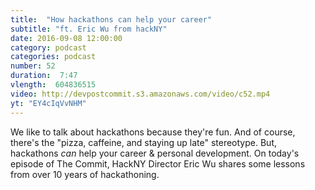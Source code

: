 ```yaml
---
title:  "How hackathons can help your career"
subtitle: "ft. Eric Wu from hackNY"
date: 2016-09-08 12:00:00
category: podcast
categories: podcast
number: 52
duration:  7:47
vlength:  604836515
video: http://devpostcommit.s3.amazonaws.com/video/c52.mp4
yt: "EY4cIqVvNHM"
---
```


We like to talk about hackathons because they're fun. And of course, there's the "pizza, caffeine, and staying up late" stereotype. But, hackathons _can_ help your career & personal development. On today's episode of The Commit, HackNY Director Eric Wu shares some lessons from over 10 years of hackathoning.
